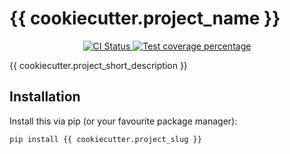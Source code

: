 # {{ cookiecutter.project_name }}

<p align="center">
  <a href="https://github.com/{{ cookiecutter.github_username }}/{{ cookiecutter.project_slug }}/actions?query=workflow%3ACI">
    <img src="https://img.shields.io/github/workflow/status/{{ cookiecutter.github_username }}/{{ cookiecutter.project_slug }}/CI/main?label=CI&logo=github&style=flat-square" alt="CI Status" >
  </a>
  <a href="https://codecov.io/gh/{{ cookiecutter.github_username }}/{{ cookiecutter.project_slug }}">
    <img src="https://img.shields.io/codecov/c/github/{{ cookiecutter.github_username }}/{{ cookiecutter.project_slug }}.svg?logo=codecov&logoColor=fff&style=flat-square" alt="Test coverage percentage">
  </a>
</p>


{{ cookiecutter.project_short_description }}

## Installation

Install this via pip (or your favourite package manager):

`pip install {{ cookiecutter.project_slug }}`


